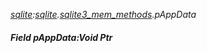 _[sqlite](../../modules/sqlite/sqlite-module.md):[sqlite](../../modules/sqlite/sqlite-module.md).[sqlite3\_mem\_methods](../../modules/sqlite/sqlite-sqlite3_mem_methods.md).pAppData_
##### Field pAppData:Void Ptr
